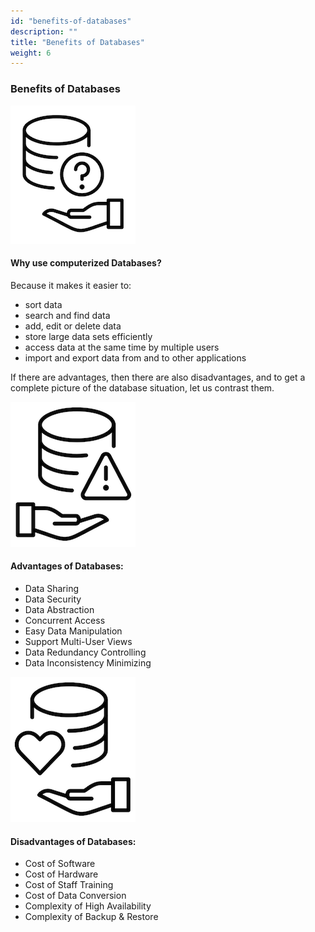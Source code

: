 ```yaml
---
id: "benefits-of-databases"
description: ""
title: "Benefits of Databases"
weight: 6
---
```


### Benefits of Databases

![db-icon-1](db-icon-1.png) 

#### Why use computerized Databases?

Because it makes it easier to:
- sort data
- search and find data
- add, edit or delete data
- store large data sets efficiently
- access data at the same time by multiple users
- import and export data from and to other applications

If there are advantages, then there are also disadvantages, and to get a complete picture of the database situation, let us contrast them.

![db-icon-2](db-icon-2.png) 

#### Advantages of Databases:

- Data Sharing
- Data Security
- Data Abstraction
- Concurrent Access
- Easy Data Manipulation
- Support Multi-User Views
- Data Redundancy Controlling
- Data Inconsistency Minimizing

![db-icon-3](db-icon-3.png)

#### Disadvantages of Databases:

- Cost of Software
- Cost of Hardware
- Cost of Staff Training
- Cost of Data Conversion
- Complexity of High Availability
- Complexity of Backup & Restore
